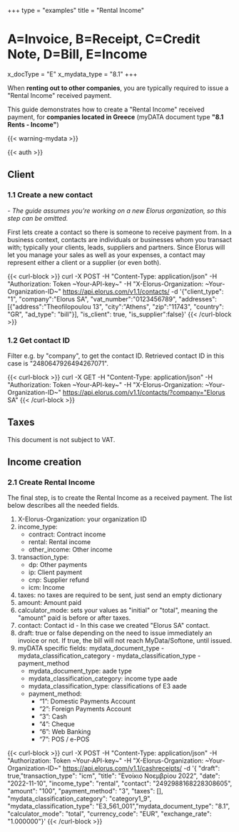 +++
type = "examples"
title = "Rental Income"
# A=Invoice, B=Receipt, C=Credit Note, D=Bill, E=Income
x_docType = "E"
x_mydata_type = "8.1"
+++

When **renting out to other companies**, you are typically required to issue a "Rental Income" received payment.

This guide demonstrates how to create a "Rental Income" received payment, for **companies located in Greece** (myDATA document type **"8.1 Rents - Income"**)

{{< warning-mydata >}}

{{< auth >}}

Client
------

### 1.1 Create a new contact

_\- The guide assumes you're working on a new Elorus organization, so this step can be omitted._  
  
First lets create a contact so there is someone to receive payment from. In a business context, contacts are individuals or businesses whom you transact with; typically your clients, leads, suppliers and partners. Since Elorus will let you manage your sales as well as your expenses, a contact may represent either a client or a supplier (or even both).  
  

{{< curl-block >}}
curl -X POST -H "Content-Type: application/json" -H "Authorization: Token ~Your-API-key~" -H "X-Elorus-Organization: ~Your-Organization-ID~" https://api.elorus.com/v1.1/contacts/ -d '{"client_type": "1", "company":"Elorus SA", "vat_number":"0123456789", "addresses":[{"address":"Theofilopoulou 13", "city":"Athens", "zip":"11743", "country": "GR", "ad_type": "bill"}], "is_client": true, "is_supplier":false}'
{{< /curl-block >}}
  

### 1.2 Get contact ID

Filter e.g. by "company", to get the contact ID. Retrieved contact ID in this case is "2480647926494267071".  
  

{{< curl-block >}}
curl -X GET -H "Content-Type: application/json" -H "Authorization: Token ~Your-API-key~" -H "X-Elorus-Organization: ~Your-Organization-ID~" https://api.elorus.com/v1.1/contacts/?company="Elorus SA"
{{< /curl-block >}}
  

Taxes
-----

This document is not subject to VAT.  

Income creation
---------------

### 2.1 Create Rental Income

The final step, is to create the Rental Income as a received payment. The list below describes all the needed fields.

1.  X-Elorus-Organization: your organization ID
2.  income\_type:
    *   contract: Contract income
    *   rental: Rental income
    *   other\_income: Other income
3.  transaction\_type:
    *   dp: Other payments
    *   ip: Client payment
    *   cnp: Supplier refund
    *   icm: Income
4.  taxes: no taxes are required to be sent, just send an empty dictionary
5.  amount: Amount paid
6.  calculator\_mode: sets your values as "initial" or "total", meaning the "amount" paid is before or after taxes.
7.  contact: Contact id - In this case we created "Elorus SA" contact.
8.  draft: true or false depending on the need to issue immediately an invoice or not. If true, the bill will not reach MyData/Softone, until issued.
9.  myDATA specific fields: mydata\_document\_type - mydata\_classification\_category - mydata\_classification\_type - payment\_method
    *   mydata\_document\_type: aade type
    *   mydata\_classification\_category: income type aade
    *   mydata\_classification\_type: classifications of Ε3 aade
    *   payment\_method:
        *   “1”: Domestic Payments Account
        *   “2”: Foreign Payments Account
        *   “3”: Cash
        *   “4”: Cheque
        *   “6”: Web Banking
        *   “7”: POS / e-POS

{{< curl-block >}}
curl -X POST -H "Content-Type: application/json" -H "Authorization: Token ~Your-API-key~" -H "X-Elorus-Organization: ~Your-Organization-ID~" https://api.elorus.com/v1.1/cashreceipts/ -d '{ "draft": true,"transaction_type": "icm", "title": "Ενοίκιο Νοεμβρίου 2022", "date": "2022-11-10", "income_type": "rental", "contact": "2492988168228308605", "amount": "100", "payment_method": "3", "taxes": [], "mydata_classification_category": "category1_9", "mydata_classification_type": "E3_561_001","mydata_document_type": "8.1", "calculator_mode": "total", "currency_code": "EUR", "exchange_rate": "1.000000"}'
{{< /curl-block >}}